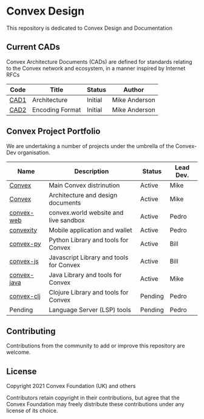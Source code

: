 # Convex Design

This repository is dedicated to Convex Design and Documentation

## Current CADs

Convex Architecture Documents (CADs) are defined for standards relating to the Convex network and ecosystem, in a manner inspired by Internet RFCs

| Code             | Title                            | Status     | Author
| -------------    | -------------------------------- | ---------- | -----------
| [CAD1](cad/1.md) | Architecture                     | Initial    | Mike Anderson
| [CAD2](cad/2.md) | Encoding Format                  | Initial    | Mike Anderson

## Convex Project Portfolio

We are undertaking a number of projects under the umbrella of the Convex-Dev organisation.

| Name                                                     | Description                             | Status     | Lead Dev.
| -------------                                            | --------------------------------        | ---------- | -----------
| [Convex](https://github.com/Convex-Dev/convex)           | Main Convex distrinution                | Active     | Mike
| [Convex](https://github.com/Convex-Dev/design)           | Architecture and design documents       | Active     | Mike
| [convex-web](https://github.com/Convex-Dev/convex-web)   | convex.world website and live sandbox   | Active     | Pedro
| [convexity](https://github.com/Convex-Dev/convexity)     | Mobile application and wallet           | Active     | Pedro
| [convex-py](https://github.com/Convex-Dev/convex-api-py) | Python Library and tools for Convex     | Active     | Bill
| [convex-js](https://github.com/Convex-Dev/convex-api-js) | Javascript Library and tools for Convex | Active     | Bill
| [convex-java](https://github.com/Convex-Dev/convex-java) | Java Library and tools for Convex       | Active     | Mike
| [convex-clj](https://github.com/Convex-Dev/convex-clj)   | Clojure Library and tools for Convex    | Pending    | Pedro
| Pending                                                  | Language Server (LSP) tools             | Pending    | Pedro



## Contributing

Contributions from the community to add or improve this repository are welcome.

## License

Copyright 2021 Convex Foundation (UK) and others

Contributors retain copyright in their contributions, but agree that the Convex Foundation may freely distribute these contributions under any license of its choice.
